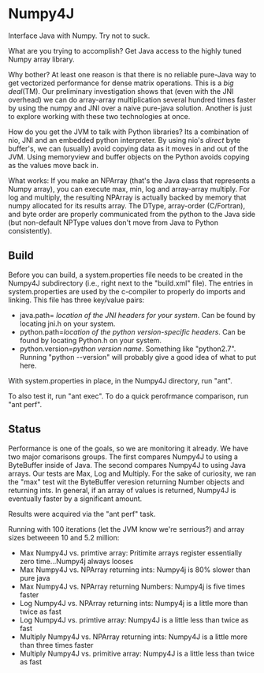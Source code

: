 Numpy4J
=======

Interface Java with Numpy.  Try not to suck.

What are you trying to accomplish? Get Java access to the highly tuned Numpy array
library.  

Why bother?  At least one reason is that there is no reliable pure-Java 
way to get vectorized performance for dense matrix operations. This is a
_big deal_(TM).  Our preliminary investigation shows that (even with
the JNI overhead) we can do array-array multiplication several hundred times 
faster by using the numpy and JNI over a naive pure-java solution.  Another is
just to explore working with these two technologies at once.


How do you get the JVM to talk with Python libraries?  Its a combination of
nio, JNI and an embedded python interpreter.  By using nio's _direct_ byte buffer's,
we can (usually) avoid copying data as it moves in and out of the JVM.
Using memoryview and buffer objects on the Python avoids copying as the values
move back in.

What works:
If you make an NPArray (that's the Java class that represents a Numpy array), 
you can execute max, min, log and array-array multiply.  For log and multiply,
the resulting NPArray is actually backed by memory that numpy allocated for its results array. 
The DType, array-order (C/Fortran), and byte order are properly communicated 
from the python to the Java side 
(but non-default NPType values don't move from Java to Python consistently).

Build
------

Before you can build, a system.properties file needs to be created in the Numpy4J subdirectory 
(i.e., right next to the "build.xml" file).
The entries in system.properties are used by the c-compiler to properly do imports and linking.
This file has three key/value pairs:

* java.path= _location of the JNI headers for your system_. Can be found by locating jni.h on your system. 
* python.path=_location of the python version-specific headers_.  Can be found by locating Python.h on your system.
* python.version=_python version name_.  Something like "python2.7". Running "python --version" will probably give a good idea of what to put here.

With system.properties in place, in the Numpy4J directory, run "ant".

To also test it, run "ant exec".
To do a quick perofrmance comparison, run "ant perf".



Status
-------

Performance is one of the goals, so we are monitoring it already.  We have two major comarisons groups.
The first compares Numpy4J to using a ByteBuffer inside of Java.  The second compares Numpy4J to 
using Java arrays.  Our tests are Max, Log and Multiply.  For the sake of curiosity, we ran the "max" test
wit the ByteBuffer veresion returning Number objects and returning ints.  In general, if an array of values 
is returned, Numpy4J is eventually faster by a significant amount.

Results were acquired via the "ant perf" task.

Running with 100 iterations (let the JVM know we're serrious?) and array sizes betweeen 10 and 5.2 million:

* Max Numpy4J vs. primtive array:  Pritimite arrays register essentially zero time...Numpy4j always looses 
* Max Numpy4J vs. NPArray returning ints: Numpy4j is 80\% slower than pure java
* Max Numpy4J vs. NPArray returning Numbers: Numpy4j is five times faster
* Log Numpy4J vs. NPArray returning ints: Numpy4j is a little more than twice as fast
* Log Numpy4J vs. primtive array: Numpy4J is a little less than twice as fast
* Multiply Numpy4J vs. NPArray returning ints: Numpy4J is a little more than three times faster
* Multiply Numpy4J vs. primitive array: Numpy4J is a little less than twice as fast
